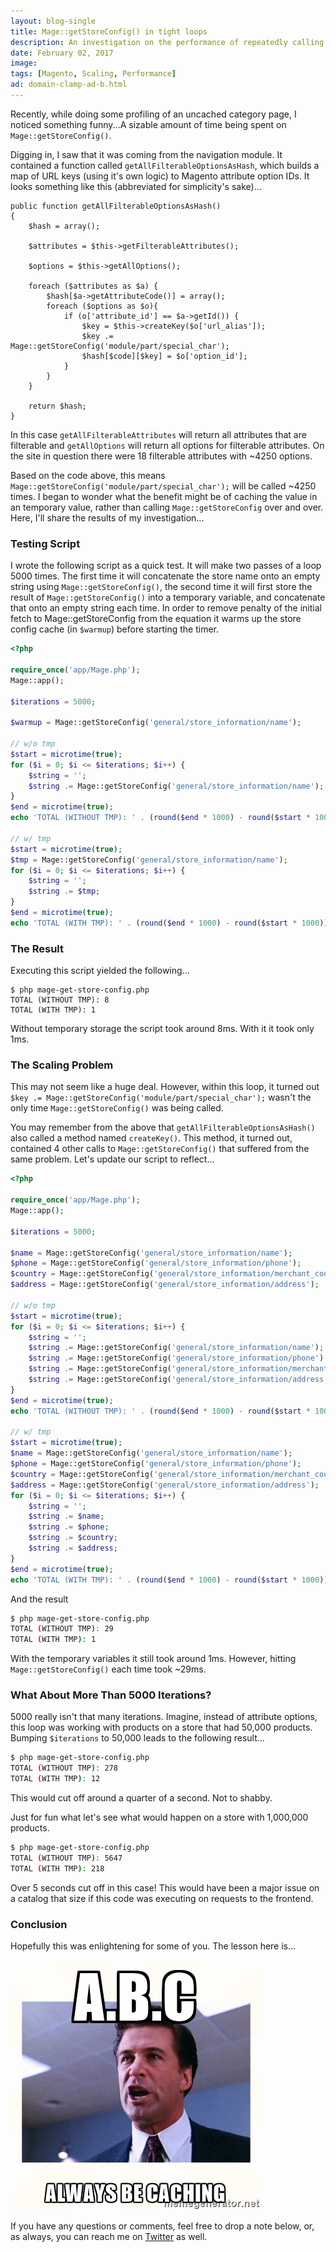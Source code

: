 ```yaml
---
layout: blog-single
title: Mage::getStoreConfig() in tight loops
description: An investigation on the performance of repeatedly calling Mage::getStoreConfig() compared to using local variables.
date: February 02, 2017
image: 
tags: [Magento, Scaling, Performance]
ad: domain-clamp-ad-b.html
---
```


Recently, while doing some profiling of an uncached category page, I noticed something funny...A sizable amount of time being spent on `Mage::getStoreConfig()`. 

Digging in, I saw that it was coming from the navigation module. It contained a function called `getAllFilterableOptionsAsHash`, which builds a map of URL keys (using it's own logic) to Magento attribute option IDs. It looks something like this (abbreviated for simplicity's sake)...

```php?start_inline=true
public function getAllFilterableOptionsAsHash()
{
    $hash = array();

    $attributes = $this->getFilterableAttributes();

    $options = $this->getAllOptions();

    foreach ($attributes as $a) {
        $hash[$a->getAttributeCode()] = array();
        foreach ($options as $o){
            if (o['attribute_id'] == $a->getId()) {
                $key = $this->createKey($o['url_alias']);
                $key .= Mage::getStoreConfig('module/part/special_char');
                $hash[$code][$key] = $o['option_id'];
            }
        }
    }

    return $hash;
}
```

In  this case `getAllFilterableAttributes` will return all attributes that are filterable and `getAllOptions` will return all options for filterable attributes. On the site in question there were 18 filterable attributes with ~4250 options.

Based on the code above, this means `Mage::getStoreConfig('module/part/special_char');` will be called ~4250 times. I began to wonder what the benefit might be of caching the value in an temporary value, rather than calling `Mage::getStoreConfig` over and over. Here, I'll share the results of my investigation...

<!-- excerpt_separator -->

### Testing Script

I wrote the following script as a quick test. It will make two passes of a loop 5000 times. The first time it will concatenate the store name onto an empty string using `Mage::getStoreConfig()`, the second time it will first store the result of `Mage::getStoreConfig()` into a temporary variable, and concatenate that onto an empty string each time. In order to remove penalty of the initial fetch to Mage::getStoreConfig from the equation it warms up the store config cache (in `$warmup`) before starting the timer.

```php
<?php

require_once('app/Mage.php');
Mage::app();

$iterations = 5000;

$warmup = Mage::getStoreConfig('general/store_information/name');

// w/o tmp
$start = microtime(true);
for ($i = 0; $i <= $iterations; $i++) {
    $string = '';
    $string .= Mage::getStoreConfig('general/store_information/name');
}
$end = microtime(true);
echo 'TOTAL (WITHOUT TMP): ' . (round($end * 1000) - round($start * 1000)) . PHP_EOL;;

// w/ tmp
$start = microtime(true);
$tmp = Mage::getStoreConfig('general/store_information/name');
for ($i = 0; $i <= $iterations; $i++) {
    $string = '';
    $string .= $tmp;
}
$end = microtime(true);
echo 'TOTAL (WITH TMP): ' . (round($end * 1000) - round($start * 1000)) . PHP_EOL;
```

### The Result

Executing this script yielded the following...

```
$ php mage-get-store-config.php
TOTAL (WITHOUT TMP): 8
TOTAL (WITH TMP): 1
```

Without temporary storage the script took around 8ms. With it it took only 1ms.

### The Scaling Problem

This may not seem like a huge deal. However, within this loop, it turned out `$key .= Mage::getStoreConfig('module/part/special_char');` wasn't the only time `Mage::getStoreConfig()` was being called.

You may remember from the above that `getAllFilterableOptionsAsHash()` also called a method named `createKey()`. This method, it turned out, contained 4 other calls to `Mage::getStoreConfig()` that suffered from the same problem. Let's update our script to reflect...

```php
<?php

require_once('app/Mage.php');
Mage::app();

$iterations = 5000;

$name = Mage::getStoreConfig('general/store_information/name');
$phone = Mage::getStoreConfig('general/store_information/phone');
$country = Mage::getStoreConfig('general/store_information/merchant_country');
$address = Mage::getStoreConfig('general/store_information/address');

// w/o tmp
$start = microtime(true);
for ($i = 0; $i <= $iterations; $i++) {
    $string = '';
    $string .= Mage::getStoreConfig('general/store_information/name');
    $string .= Mage::getStoreConfig('general/store_information/phone');
    $string .= Mage::getStoreConfig('general/store_information/merchant_country');
    $string .= Mage::getStoreConfig('general/store_information/address');
}
$end = microtime(true);
echo 'TOTAL (WITHOUT TMP): ' . (round($end * 1000) - round($start * 1000)) . PHP_EOL;;

// w/ tmp
$start = microtime(true);
$name = Mage::getStoreConfig('general/store_information/name');
$phone = Mage::getStoreConfig('general/store_information/phone');
$country = Mage::getStoreConfig('general/store_information/merchant_country');
$address = Mage::getStoreConfig('general/store_information/address');
for ($i = 0; $i <= $iterations; $i++) {
    $string = '';
    $string .= $name;
    $string .= $phone;
    $string .= $country;
    $string .= $address;
}
$end = microtime(true);
echo 'TOTAL (WITH TMP): ' . (round($end * 1000) - round($start * 1000)) . PHP_EOL;
```


And the result

```bash
$ php mage-get-store-config.php
TOTAL (WITHOUT TMP): 29
TOTAL (WITH TMP): 1
```

With the temporary variables it still took around 1ms. However, hitting `Mage::getStoreConfig()` each time took ~29ms.

### What About More Than 5000 Iterations?

5000 really isn't that many iterations. Imagine, instead of attribute options, this loop was working with products on a store that had 50,000 products. Bumping `$iterations` to 50,000 leads to the following result...

```bash
$ php mage-get-store-config.php
TOTAL (WITHOUT TMP): 278
TOTAL (WITH TMP): 12
```

This would cut off around a quarter of a second. Not to shabby.

Just for fun what let's see what would happen on a store with 1,000,000 products.

```bash
$ php mage-get-store-config.php
TOTAL (WITHOUT TMP): 5647
TOTAL (WITH TMP): 218
```

Over 5 seconds cut off in this case! This would have been a major issue on a catalog that size if this code was executing on requests to the frontend.

### Conclusion

Hopefully this was enlightening for some of you. The lesson here is... 


![](/img/blog/mage-get-store-config-in-tight-loops/always-be-caching.jpg)

If you have any questions or comments, feel free to drop a note below, or, as always, you can reach me on [Twitter](http://twitter.com/maxpchadwick) as well.

